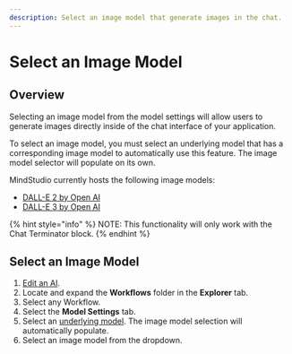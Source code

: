 ```yaml
---
description: Select an image model that generate images in the chat.
---
```


# Select an Image Model

## Overview

Selecting an image model from the model settings will allow users to generate images directly inside of the chat interface of your application.

To select an image model, you must select an underlying model that has a corresponding image model to automatically use this feature. The image model selector will populate on its own.&#x20;

MindStudio currently hosts the following image models:

* [DALL-E 2](https://mindstudio.ai/platform/models/dall-e-2)[ by Open AI](https://openai.com/index/dall-e-2/)
* [DALL-E 3](https://mindstudio.ai/platform/models/dall-e-3)[ by Open AI](https://openai.com/index/dall-e-3/)

{% hint style="info" %}
NOTE: This functionality will only work with the Chat Terminator block.&#x20;
{% endhint %}

## &#x20;Select an Image Model

1. [Edit an AI](../manage-ais/edit-an-ai.md).
2. Locate and expand the **Workflows** folder in the **Explorer** tab.
3. Select any Workflow.
4. Select the **Model Settings** tab.
5. Select an [underlying model](select-the-underlying-ai-model.md). The image model selection will automatically populate.
6. Select an image model from the dropdown.

